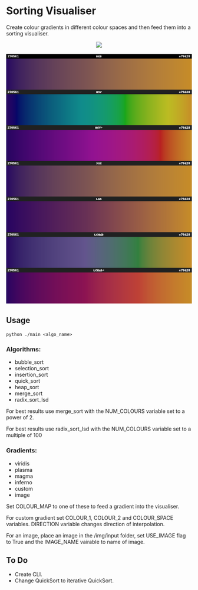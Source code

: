 # Sorting Visualiser

Create colour gradients in different colour spaces and then feed them into a sorting visualiser.
<p align="center">
  <img src="https://github.com/JPDye/sorting-visualiser/blob/master/img/example/viridis_1.gif" />
</p>

<p align="center">
  <img src="https://github.com/JPDye/sorting-visualiser/blob/master/img/gradients/all_colour_spaces.png" />
</p>




## Usage
```shell
python ./main <algo_name>
```
### Algorithms:
- bubble_sort
- selection_sort
- insertion_sort
- quick_sort
- heap_sort
- merge_sort
- radix_sort_lsd

For best results use merge_sort with the NUM_COLOURS variable set to a power of 2.

For best results use radix_sort_lsd with the NUM_COLOURS variable set to a multiple of 100


### Gradients:
- viridis
- plasma
- magma
- inferno
- custom
- image

Set COLOUR_MAP to one of these to feed a gradient into the visualiser.

For custom gradient set COLOUR_1, COLOUR_2 and COLOUR_SPACE variables. DIRECTION variable changes direction of interpolation.

For an image, place an image in the /img/input folder, set USE_IMAGE flag to True and the IMAGE_NAME vairable to name of image.

## To Do
- Create CLI.
- Change QuickSort to iterative QuickSort. 

